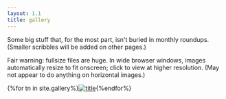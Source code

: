 ```yaml
---
layout: 1.1
title: gallery
---
```

Some big stuff that, for the most part, isn't buried in monthly roundups. (Smaller scribbles will be added on other pages.)

Fair warning: fullsize files are huge. In wide browser windows, images automatically resize to fit onscreen; click to view at higher resolution. (May not appear to do anything on horizontal images.)

<section id="gallery" class="artwall">{%for tn in site.gallery%}<a href="{%include url.html%}{{tn.permalink}}"><img src="{%include url.html%}/assets/img/gallery/{{tn.img}}-tn.png" alt="title"/></a>{%endfor%}</section>